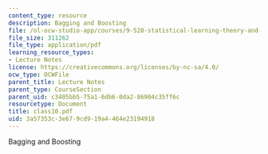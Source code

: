 ```yaml
---
content_type: resource
description: Bagging and Boosting
file: /ol-ocw-studio-app/courses/9-520-statistical-learning-theory-and-applications-spring-2003/3a57353c3e679cd919a4464e23194918_class10.pdf
file_size: 311262
file_type: application/pdf
learning_resource_types:
- Lecture Notes
license: https://creativecommons.org/licenses/by-nc-sa/4.0/
ocw_type: OCWFile
parent_title: Lecture Notes
parent_type: CourseSection
parent_uid: c3405bb5-75a1-6db6-0da2-86904c35ff6c
resourcetype: Document
title: class10.pdf
uid: 3a57353c-3e67-9cd9-19a4-464e23194918
---
```

Bagging and Boosting